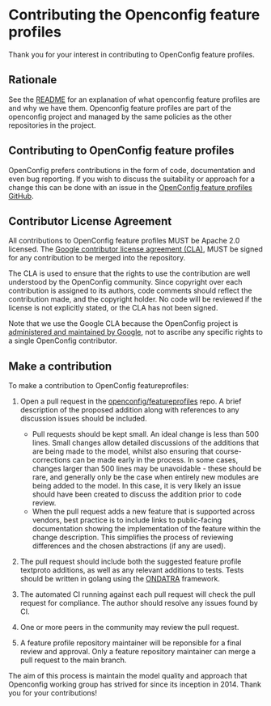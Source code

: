 # Contributing the Openconfig feature profiles

Thank you for your interest in contributing to OpenConfig feature profiles.  

## Rationale
See the [README](README.md) for an explanation of what openconfig feature 
profiles are and why we have them. Openconfig feature profiles are part 
of the openconfig project and managed by the same policies as the other 
repositories in the project.

## Contributing to OpenConfig feature profiles

OpenConfig prefers contributions in the form of code, documentation and
even bug reporting. If you wish to discuss the suitability or approach 
for a change this can be done with an issue in the 
[OpenConfig feature profiles GitHub](https://github.com/openconfig/featureprofiles/issues). 

## Contributor License Agreement
All contributions to OpenConfig feature profiles MUST be Apache 2.0 licensed. 
The [Google contributor license agreement (CLA)](https://cla.developers.google.com/), 
MUST be signed for any contribution to be merged into the repository. 

The CLA is used to ensure that the rights to use the contribution are well
understood by the OpenConfig community. Since copyright over each contribution
is assigned to its authors, code comments should reflect the contribution 
made, and the copyright holder. No code will be reviewed if the license is
not explicitly stated, or the CLA has not been signed.

Note that we use the Google CLA because the OpenConfig project is [administered
and maintained by Google](https://opensource.google.com/docs/cla/#why), not to
ascribe any specific rights to a single OpenConfig contributor.

## Make a contribution
To make a contribution to OpenConfig featureprofiles:

1. Open a pull request in the
 [openconfig/featureprofiles](https://github.com/openconfig/featureprofiles) 
 repo. A brief description of the proposed addition along with references to 
 any discussion issues should be included.
    * Pull requests should be kept small. An ideal change is less than 500 lines. 
     Small changes allow detailed discussions of the additions that are
     being made to the model, whilst also ensuring that course-corrections can be
     made early in the process. In some cases, changes larger than 500 lines may
     be unavoidable - these should be rare, and generally only be the case when
     entirely new modules are being added to the model. In this case, it is very
     likely an issue should have been created to discuss the addition prior to
     code review.
    * When the pull request adds a new feature that is supported across vendors,
     best practice is to include links to public-facing documentation showing
     the implementation of the feature within the change description. This
     simplifies the process of reviewing differences and the chosen abstractions
     (if any are used).

1. The pull request should include both the suggested feature profile textproto 
 additions, as well as any relevant additions to tests. Tests should be written
 in golang using the [ONDATRA](https://github.com/openconfig/ondatra) framework.

1. The automated CI running against each pull request will check the pull
 request for compliance.  The author should resolve any issues found by CI.

1. One or more peers in the community may review the pull request.   

1. A feature profile repository maintainer will be reponsible for a final review
and approval.  Only a feature repository maintainer can merge a pull request to 
the main branch.
  
The aim of this process is maintain the model quality and approach that Openconfig 
working group has strived for since its inception in 2014. Thank you for your contributions!
